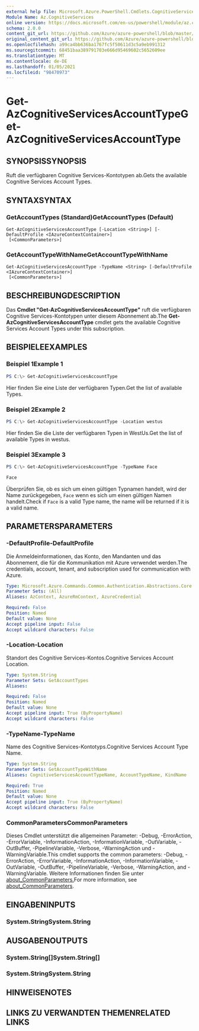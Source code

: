 ```yaml
---
external help file: Microsoft.Azure.PowerShell.Cmdlets.CognitiveServices.dll-Help.xml
Module Name: Az.CognitiveServices
online version: https://docs.microsoft.com/en-us/powershell/module/az.cognitiveservices/get-azcognitiveservicesaccounttype
schema: 2.0.0
content_git_url: https://github.com/Azure/azure-powershell/blob/master/src/CognitiveServices/CognitiveServices/help/Get-AzCognitiveServicesAccountType.md
original_content_git_url: https://github.com/Azure/azure-powershell/blob/master/src/CognitiveServices/CognitiveServices/help/Get-AzCognitiveServicesAccountType.md
ms.openlocfilehash: a99ca4bb636ba1767fc5f50611d3c5a9eb991312
ms.sourcegitcommit: 68451baa389791703e666d95469602c5652609ee
ms.translationtype: MT
ms.contentlocale: de-DE
ms.lasthandoff: 01/05/2021
ms.locfileid: "98470973"
---
```

# <span data-ttu-id="6fa2c-101">Get-AzCognitiveServicesAccountType</span><span class="sxs-lookup"><span data-stu-id="6fa2c-101">Get-AzCognitiveServicesAccountType</span></span>

## <span data-ttu-id="6fa2c-102">SYNOPSIS</span><span class="sxs-lookup"><span data-stu-id="6fa2c-102">SYNOPSIS</span></span>
<span data-ttu-id="6fa2c-103">Ruft die verfügbaren Cognitive Services-Kontotypen ab.</span><span class="sxs-lookup"><span data-stu-id="6fa2c-103">Gets the available Cognitive Services Account Types.</span></span>

## <span data-ttu-id="6fa2c-104">SYNTAX</span><span class="sxs-lookup"><span data-stu-id="6fa2c-104">SYNTAX</span></span>

### <span data-ttu-id="6fa2c-105">GetAccountTypes (Standard)</span><span class="sxs-lookup"><span data-stu-id="6fa2c-105">GetAccountTypes (Default)</span></span>
```
Get-AzCognitiveServicesAccountType [-Location <String>] [-DefaultProfile <IAzureContextContainer>]
 [<CommonParameters>]
```

### <span data-ttu-id="6fa2c-106">GetAccountTypeWithName</span><span class="sxs-lookup"><span data-stu-id="6fa2c-106">GetAccountTypeWithName</span></span>
```
Get-AzCognitiveServicesAccountType -TypeName <String> [-DefaultProfile <IAzureContextContainer>]
 [<CommonParameters>]
```

## <span data-ttu-id="6fa2c-107">BESCHREIBUNG</span><span class="sxs-lookup"><span data-stu-id="6fa2c-107">DESCRIPTION</span></span>
<span data-ttu-id="6fa2c-108">Das **Cmdlet "Get-AzCognitiveServicesAccountType"** ruft die verfügbaren Cognitive Services-Kontotypen unter diesem Abonnement ab.</span><span class="sxs-lookup"><span data-stu-id="6fa2c-108">The **Get-AzCognitiveServicesAccountType** cmdlet gets the available Cognitive Services Account Types under this subscription.</span></span>

## <span data-ttu-id="6fa2c-109">BEISPIELE</span><span class="sxs-lookup"><span data-stu-id="6fa2c-109">EXAMPLES</span></span>

### <span data-ttu-id="6fa2c-110">Beispiel 1</span><span class="sxs-lookup"><span data-stu-id="6fa2c-110">Example 1</span></span>
```powershell
PS C:\> Get-AzCognitiveServicesAccountType
```

<span data-ttu-id="6fa2c-111">Hier finden Sie eine Liste der verfügbaren Typen.</span><span class="sxs-lookup"><span data-stu-id="6fa2c-111">Get the list of available Types.</span></span>

### <span data-ttu-id="6fa2c-112">Beispiel 2</span><span class="sxs-lookup"><span data-stu-id="6fa2c-112">Example 2</span></span>
```powershell
PS C:\> Get-AzCognitiveServicesAccountType -Location westus
```

<span data-ttu-id="6fa2c-113">Hier finden Sie die Liste der verfügbaren Typen in WestUs.</span><span class="sxs-lookup"><span data-stu-id="6fa2c-113">Get the list of available Types in westus.</span></span>

### <span data-ttu-id="6fa2c-114">Beispiel 3</span><span class="sxs-lookup"><span data-stu-id="6fa2c-114">Example 3</span></span>
```powershell
PS C:\> Get-AzCognitiveServicesAccountType -TypeName Face

Face
```

<span data-ttu-id="6fa2c-115">Überprüfen Sie, ob es sich um einen gültigen Typnamen handelt, wird der Name zurückgegeben, `Face` wenn es sich um einen gültigen Namen handelt.</span><span class="sxs-lookup"><span data-stu-id="6fa2c-115">Check if `Face` is a valid Type name, the name will be returned if it is a valid name.</span></span>

## <span data-ttu-id="6fa2c-116">PARAMETERS</span><span class="sxs-lookup"><span data-stu-id="6fa2c-116">PARAMETERS</span></span>

### <span data-ttu-id="6fa2c-117">-DefaultProfile</span><span class="sxs-lookup"><span data-stu-id="6fa2c-117">-DefaultProfile</span></span>
<span data-ttu-id="6fa2c-118">Die Anmeldeinformationen, das Konto, den Mandanten und das Abonnement, die für die Kommunikation mit Azure verwendet werden.</span><span class="sxs-lookup"><span data-stu-id="6fa2c-118">The credentials, account, tenant, and subscription used for communication with Azure.</span></span>

```yaml
Type: Microsoft.Azure.Commands.Common.Authentication.Abstractions.Core.IAzureContextContainer
Parameter Sets: (All)
Aliases: AzContext, AzureRmContext, AzureCredential

Required: False
Position: Named
Default value: None
Accept pipeline input: False
Accept wildcard characters: False
```

### <span data-ttu-id="6fa2c-119">-Location</span><span class="sxs-lookup"><span data-stu-id="6fa2c-119">-Location</span></span>
<span data-ttu-id="6fa2c-120">Standort des Cognitive Services-Kontos.</span><span class="sxs-lookup"><span data-stu-id="6fa2c-120">Cognitive Services Account Location.</span></span>

```yaml
Type: System.String
Parameter Sets: GetAccountTypes
Aliases:

Required: False
Position: Named
Default value: None
Accept pipeline input: True (ByPropertyName)
Accept wildcard characters: False
```

### <span data-ttu-id="6fa2c-121">-TypeName</span><span class="sxs-lookup"><span data-stu-id="6fa2c-121">-TypeName</span></span>
<span data-ttu-id="6fa2c-122">Name des Cognitive Services-Kontotyps.</span><span class="sxs-lookup"><span data-stu-id="6fa2c-122">Cognitive Services Account Type Name.</span></span>

```yaml
Type: System.String
Parameter Sets: GetAccountTypeWithName
Aliases: CognitiveServicesAccountTypeName, AccountTypeName, KindName

Required: True
Position: Named
Default value: None
Accept pipeline input: True (ByPropertyName)
Accept wildcard characters: False
```

### <span data-ttu-id="6fa2c-123">CommonParameters</span><span class="sxs-lookup"><span data-stu-id="6fa2c-123">CommonParameters</span></span>
<span data-ttu-id="6fa2c-124">Dieses Cmdlet unterstützt die allgemeinen Parameter: -Debug, -ErrorAction, -ErrorVariable, -InformationAction, -InformationVariable, -OutVariable, -OutBuffer, -PipelineVariable, -Verbose, -WarningAction und -WarningVariable.</span><span class="sxs-lookup"><span data-stu-id="6fa2c-124">This cmdlet supports the common parameters: -Debug, -ErrorAction, -ErrorVariable, -InformationAction, -InformationVariable, -OutVariable, -OutBuffer, -PipelineVariable, -Verbose, -WarningAction, and -WarningVariable.</span></span> <span data-ttu-id="6fa2c-125">Weitere Informationen finden Sie unter [about_CommonParameters.](http://go.microsoft.com/fwlink/?LinkID=113216)</span><span class="sxs-lookup"><span data-stu-id="6fa2c-125">For more information, see [about_CommonParameters](http://go.microsoft.com/fwlink/?LinkID=113216).</span></span>

## <span data-ttu-id="6fa2c-126">EINGABEN</span><span class="sxs-lookup"><span data-stu-id="6fa2c-126">INPUTS</span></span>

### <span data-ttu-id="6fa2c-127">System.String</span><span class="sxs-lookup"><span data-stu-id="6fa2c-127">System.String</span></span>

## <span data-ttu-id="6fa2c-128">AUSGABEN</span><span class="sxs-lookup"><span data-stu-id="6fa2c-128">OUTPUTS</span></span>

### <span data-ttu-id="6fa2c-129">System.String[]</span><span class="sxs-lookup"><span data-stu-id="6fa2c-129">System.String[]</span></span>

### <span data-ttu-id="6fa2c-130">System.String</span><span class="sxs-lookup"><span data-stu-id="6fa2c-130">System.String</span></span>

## <span data-ttu-id="6fa2c-131">HINWEISE</span><span class="sxs-lookup"><span data-stu-id="6fa2c-131">NOTES</span></span>

## <span data-ttu-id="6fa2c-132">LINKS ZU VERWANDTEN THEMEN</span><span class="sxs-lookup"><span data-stu-id="6fa2c-132">RELATED LINKS</span></span>
